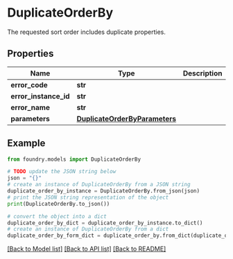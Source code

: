 # DuplicateOrderBy

The requested sort order includes duplicate properties.

## Properties

Name | Type | Description | Notes
------------ | ------------- | ------------- | -------------
**error_code** | **str** |  |
**error_instance_id** | **str** |  | \[optional\]
**error_name** | **str** |  |
**parameters** | [**DuplicateOrderByParameters**](DuplicateOrderByParameters.md) |  |

## Example

```python
from foundry.models import DuplicateOrderBy

# TODO update the JSON string below
json = "{}"
# create an instance of DuplicateOrderBy from a JSON string
duplicate_order_by_instance = DuplicateOrderBy.from_json(json)
# print the JSON string representation of the object
print(DuplicateOrderBy.to_json())

# convert the object into a dict
duplicate_order_by_dict = duplicate_order_by_instance.to_dict()
# create an instance of DuplicateOrderBy from a dict
duplicate_order_by_form_dict = duplicate_order_by.from_dict(duplicate_order_by_dict)
```

[\[Back to Model list\]](../README.md#documentation-for-models) [\[Back to API list\]](../README.md#documentation-for-api-endpoints) [\[Back to README\]](../README.md)
